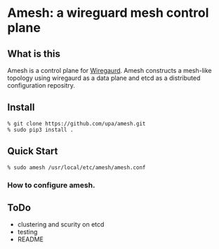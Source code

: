 
# Amesh: a wireguard mesh control plane

## What is this

Amesh is a control plane for [Wiregaurd](https://www.wireguard.com/).
Amesh constructs a mesh-like topology using wiregaurd as a data plane
and etcd as a distributed configuration repositry.


## Install

```
% git clone https://github.com/upa/amesh.git
% sudo pip3 install .
```


## Quick Start

```
% sudo amesh /usr/local/etc/amesh/amesh.conf
```

### How to configure amesh.


## ToDo

- clustering and scurity on etcd
- testing
- README
